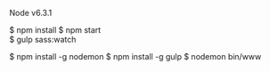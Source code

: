 Node v6.3.1

$ npm install
$ npm start  
$ gulp sass:watch

$ npm install -g nodemon
$ npm install -g gulp
$ nodemon bin/www  
